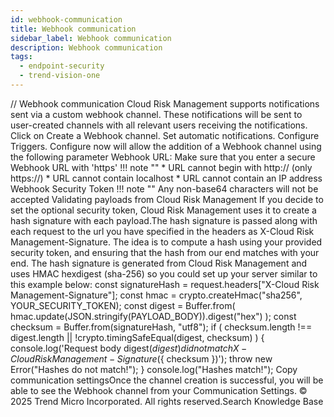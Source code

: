 ```yaml
---
id: webhook-communication
title: Webhook communication
sidebar_label: Webhook communication
description: Webhook communication
tags:
  - endpoint-security
  - trend-vision-one
---
```


/*<![CDATA[*/ $('#title').html($('meta[name=map-description]').attr('content')); /*]]>*/ Webhook communication Cloud Risk Management supports notifications sent via a custom webhook channel. These notifications will be sent to user-created channels with all relevant users receiving the notifications. Click on Create a Webhook channel. Set automatic notifications. Configure Triggers. Configure now will allow the addition of a Webhook channel using the following parameter Webhook URL: Make sure that you enter a secure Webhook URL with 'https' !!! note "" * URL cannot begin with http:// (only https://) * URL cannot contain localhost * URL cannot contain an IP address Webhook Security Token !!! note "" Any non-base64 characters will not be accepted Validating payloads from Cloud Risk Management If you decide to set the optional security token, Cloud Risk Management uses it to create a hash signature with each payload.The hash signature is passed along with each request to the url you have specified in the headers as X-Cloud Risk Management-Signature. The idea is to compute a hash using your provided security token, and ensuring that the hash from our end matches with your end. The hash signature is generated from Cloud Risk Management and uses HMAC hexdigest (sha-256) so you could set up your server similar to this example below: const signatureHash = request.headers["X-Cloud Risk Management-Signature"]; const hmac = crypto.createHmac("sha256", YOUR_SECURITY_TOKEN); const digest = Buffer.from( hmac.update(JSON.stringify(PAYLOAD_BODY)).digest("hex") ); const checksum = Buffer.from(signatureHash, "utf8"); if ( checksum.length !== digest.length || !crypto.timingSafeEqual(digest, checksum) ) { console.log('Request body digest(${ digest }) did not match X - Cloud Risk Management - Signature(${ checksum })'); throw new Error("Hashes do not match!"); } console.log("Hashes match!"); Copy communication settingsOnce the channel creation is successful, you will be able to see the Webhook channel from your Communication Settings. © 2025 Trend Micro Incorporated. All rights reserved.Search Knowledge Base